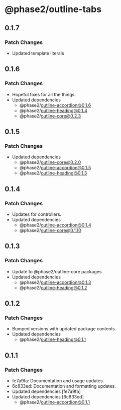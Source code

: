 # @phase2/outline-tabs

## 0.1.7

### Patch Changes

- Updated template literals

## 0.1.6

### Patch Changes

- Hopeful fixes for all the things.
- Updated dependencies
  - @phase2/outline-accordion@0.1.6
  - @phase2/outline-heading@0.1.4
  - @phase2/outline-core@0.2.3

## 0.1.5

### Patch Changes

- Updated dependencies
  - @phase2/outline-core@0.2.0
  - @phase2/outline-accordion@0.1.5
  - @phase2/outline-heading@0.1.3

## 0.1.4

### Patch Changes

- Updates for controllers.
- Updated dependencies
  - @phase2/outline-accordion@0.1.4
  - @phase2/outline-core@0.1.10

## 0.1.3

### Patch Changes

- Update to @phase2/outline-core packages.
- Updated dependencies
  - @phase2/outline-accordion@0.1.3
  - @phase2/outline-heading@0.1.2

## 0.1.2

### Patch Changes

- Bumped versions with updated package contents.
- Updated dependencies
  - @phase2/outline-heading@0.1.1

## 0.1.1

### Patch Changes

- fe7a9fa: Documentation and usage updates.
- 6c833ed: Documentation and formatting updates.
- Updated dependencies [fe7a9fa]
- Updated dependencies [6c833ed]
  - @phase2/outline-accordion@0.1.1
